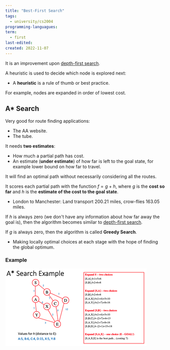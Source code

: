 ```yaml
---
title: "Best-First Search"
tags:
  - university/cs2004
programming-languagues:
term:
  - first
last-edited:
created: 2022-11-07
---
```

It is an improvement upon [depth-first search](notes/university/cs2004/depth-first-search.md).

A heuristic is used to decide which node is explored next:
- A **heuristic** is a rule of thumb or best practice.

For example, nodes are expanded in order of lowest cost.

## A* Search
Very good for route finding applications:
- The AA website.
- The tube.

It needs **two estimates**:
- How much a partial path has cost.
- An estimate (**under estimate**) of how far is left to the goal state, for example lower bound on how far to travel.

It will find an optimal path without necessarily considering all the routes.

It scores each partial path with the function $f = g + h$, where $g$ is the **cost so far** and $h$ is the **estimate of the cost to the goal state**.
- London to Manchester: Land transport 200.21 miles, crow-flies 163.05 miles.

If $h$ is always zero (we don't have any information about how far away the goal is), then the algorithm becomes similar to [depth-first search](notes/university/cs2004/depth-first-search.md).

If $g$ is always zero, then the algorithm is called **Greedy Search**.
- Making locally optimal choices at each stage with the hope of finding the global optimum.

### Example
![Screenshot 2022-11-07 at 11.41.25](notes/images/Screenshot%202022-11-07%20at%2011.41.25.png)
